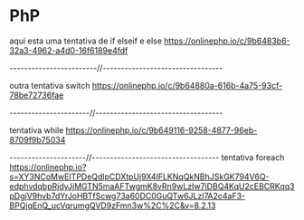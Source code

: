 # PhP
aqui esta uma tentativa de if elseif e else
https://onlinephp.io/c/9b6483b6-32a3-4962-a4d0-16f6189e4fdf



------------------------//---------------------------------


outra tentativa switch 
https://onlinephp.io/c/9b64880a-616b-4a75-93cf-78be72736fae




----------------------//-----------------------------------



tentativa while 
https://onlinephp.io/c/9b649116-9258-4877-96eb-8709f9b75034




---------------------//-----------------------------------
tentativa foreach
https://onlinephp.io?s=XY3NCoMwEITPDeQdlpCDXtpUj9X4IFLKNqQkNBhJSkGK794V6Q-edphvdqbpRjdyJjMGTN5maAFTwgmK8vRn9wLzIw7iDBQ4KqU2cEBCRKqq3pDgjV9hvb7dYrJoHBTfScwg73a60DC0GuQTw6JLzl7A2c4aF3-BPQjqEnQ_ucVqrumgQVD9zFmn3w%2C%2C&v=8.2.13
